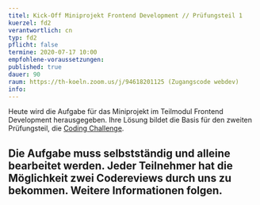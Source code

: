 ```yaml
---
titel: Kick-Off Miniprojekt Frontend Development // Prüfungsteil 1
kuerzel: fd2
verantwortlich: cn
typ: fd2
pflicht: false
termine: 2020-07-17 10:00
empfohlene-voraussetzungen: 
published: true
dauer: 90
raum: https://th-koeln.zoom.us/j/94618201125 (Zugangscode webdev)
info: 
---
```


Heute wird die Aufgabe für das Miniprojekt im Teilmodul Frontend Development herausgegeben. Ihre Lösung bildet die Basis für den zweiten Prüfungsteil, die [Coding Challenge](fd-pruefung-teil-2).

Die Aufgabe muss selbstständig und alleine bearbeitet werden. Jeder Teilnehmer hat die Möglichkeit zwei Codereviews durch uns zu bekommen. Weitere Informationen folgen.
---
